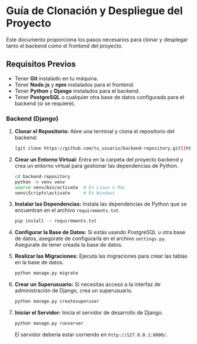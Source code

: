 
# Guía de Clonación y Despliegue del Proyecto

Este documento proporciona los pasos necesarios para clonar y desplegar tanto el backend como el frontend del proyecto.

## Requisitos Previos

- Tener **Git** instalado en tu máquina.
- Tener **Node.js** y **npm** instalados para el frontend.
- Tener **Python** y **Django** instalados para el backend.
- Tener **PostgreSQL** o cualquier otra base de datos configurada para el backend (si se requiere).

### Backend (Django)

1. **Clonar el Repositorio:**
   Abre una terminal y clona el repositorio del backend:
   
   ```bash
   [git clone https://github.com/tu_usuario/backend-repository.git](https://github.com/castilloxavie/backendTaskMaster.git)
   ```

2. **Crear un Entorno Virtual:**
   Entra en la carpeta del proyecto backend y crea un entorno virtual para gestionar las dependencias de Python.

   ```bash
   cd backend-repository
   python -m venv venv
   source venv/bin/activate  # En Linux o Mac
   venv\Scripts\activate     # En Windows
   ```

3. **Instalar las Dependencias:**
   Instala las dependencias de Python que se encuentran en el archivo `requirements.txt`.

   ```bash
   pip install -r requirements.txt
   ```

4. **Configurar la Base de Datos:**
   Si estás usando PostgreSQL u otra base de datos, asegúrate de configurarla en el archivo `settings.py`. Asegúrate de tener creada la base de datos.

5. **Realizar las Migraciones:**
   Ejecuta las migraciones para crear las tablas en la base de datos.

   ```bash
   python manage.py migrate
   ```

6. **Crear un Superusuario:**
   Si necesitas acceso a la interfaz de administración de Django, crea un superusuario.

   ```bash
   python manage.py createsuperuser
   ```

7. **Iniciar el Servidor:**
   Inicia el servidor de desarrollo de Django.

   ```bash
   python manage.py runserver
   ```

   El servidor debería estar corriendo en `http://127.0.0.1:8000/`.
